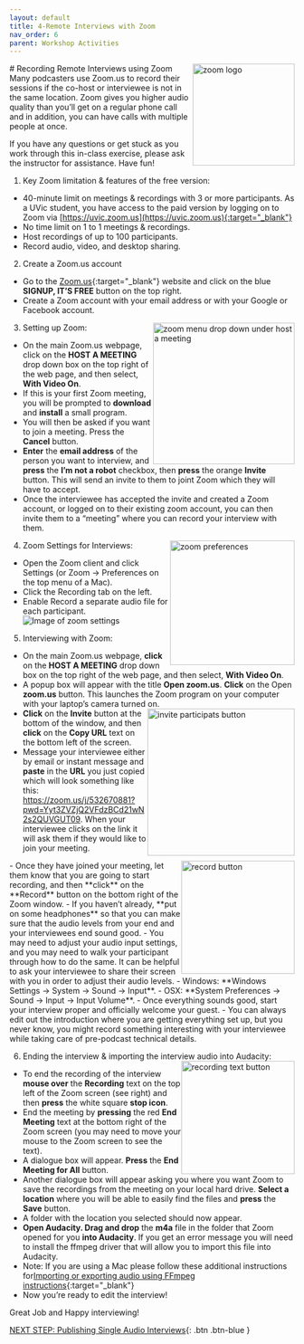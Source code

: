 ```yaml
---
layout: default
title: 4-Remote Interviews with Zoom
nav_order: 6
parent: Workshop Activities
---
```

<img src="images/podcast-zoom-01.png" style="float:right;width:180px;" alt="zoom logo"> 
# Recording Remote Interviews using Zoom
Many podcasters use Zoom.us to record their sessions if the co-host or interviewee is not in the same location. Zoom gives you higher audio quality than you’ll get on a regular phone call and in addition, you can have calls with multiple people at once.

If you have any questions or get stuck as you work through this in-class exercise, please ask the instructor for assistance.  Have fun!

1. Key Zoom limitation & features of the free version:
- 40-minute limit on meetings & recordings with 3 or more participants. As a UVic student, you have access to the paid version by logging on to Zoom via [https://uvic.zoom.us](https://uvic.zoom.us){:target="_blank"} 
- No time limit on 1 to 1 meetings & recordings.
- Host recordings of up to 100 participants.
- Record audio, video, and desktop sharing.

2. Create a Zoom.us account
- Go to the [Zoom.us](https://uvic.zoom.us){:target="_blank"} website and click on the blue **SIGNUP, IT’S FREE** button on the top right.
- Create a Zoom account with your email address or with your Google or Facebook account. 

3. Setting up Zoom: <img src="images/podcast-zoom-02.png" style="float:right;width:250px;" alt="zoom menu drop down under host a meeting"> 
- On the main Zoom.us webpage, click on the **HOST A MEETING** drop down box on the top right of the web page, and then select, **With Video On**.
- If this is your first Zoom meeting, you will be prompted to **download** and **install** a small program. 
- You will then be asked if you want to join a meeting. Press the **Cancel** button.
- **Enter** the **email address** of the person you want to interview, and **press** the **I’m not a robot** checkbox, then **press** the orange **Invite** button. This will send an invite to them to joint Zoom which they will have to accept.
- Once the interviewee has accepted the invite and created a Zoom account, or logged on to their existing zoom account, you can then invite them to a “meeting” where you can record your interview with them.

4. Zoom Settings for Interviews: <img src="images/podcast-zoom-03.png" style="float:right;width:220px;" alt="zoom preferences"> 
- Open the Zoom client and click Settings (or Zoom -> Preferences on the top menu of a Mac).
- Click the Recording tab on the left.
- Enable Record a separate audio file for each participant.
![Image of zoom settings](images/podcast-zoom-04.png)
5. Interviewing with Zoom:
- On the main Zoom.us webpage, **click** on the **HOST A MEETING** drop down box on the top right of the web page, and then select, **With Video On**.
- A popup box will appear with the title **Open zoom.us**. **Click** on the Open **zoom.us** button. This launches the Zoom program on your computer with your laptop’s camera turned on. <img src="images/podcast-zoom-05.png" style="float:right;width:260px;" alt="invite participats button"> 
- **Click** on the **Invite** button at the bottom of the window, and then **click** on the **Copy URL** text on the bottom left of the screen.
- Message your interviewee either by email or instant message and **paste** in the **URL** you just copied which will look something like this: https://zoom.us/j/532670881?pwd=Yyt3ZVZjQ2VFdzBCd21wN2s2QUVGUT09. When your interviewee clicks on the link it will ask them if they would like to join your meeting.
 <img src="images/podcast-zoom-06.png" style="float:right;width:200px;" alt="record button"> 
- Once they have joined your meeting, let them know that you are going to start recording, and then **click** on the **Record** button on the bottom right of the Zoom window.
- If you haven’t already, **put on some headphones** so that you can make sure that the audio levels from your end and your interviewees end sound good. 
- You may need to adjust your audio input settings, and you may need to walk your participant through how to do the same. It can be helpful to ask your interviewee to share their screen with you in order to adjust their audio levels.
      - Windows: **Windows Settings -> System -> Sound -> Input**.
      - OSX: **System Preferences -> Sound -> Input -> Input Volume**.
- Once everything sounds good, start your interview proper and officially welcome your guest. 
- You can always edit out the introduction where you are getting everything set up, but you never know, you might record something interesting with your interviewee while taking care of pre-podcast technical details.

6. Ending the interview & importing the interview audio into Audacity: <img src="images/podcast-zoom-07.png" style="float:right;width:200px;" alt="recording text button"> 
- To end the recording of the interview **mouse over** the **Recording** text on the top left of the Zoom screen (see right) and then **press** the white square **stop icon**.
- End the meeting by **pressing** the red **End Meeting** text at the bottom right of the Zoom screen (you may need to move your mouse to the Zoom screen to see the text).
- A dialogue box will appear. **Press** the **End Meeting for All** button.
- Another dialogue box will appear asking you where you want Zoom to save the recordings from the meeting on your local hard drive. **Select a location** where you will be able to easily find the files and **press** the **Save** button.
- A folder with the location you selected should now appear.
- **Open Audacity. Drag and drop** the **m4a** file in the folder that Zoom opened for you **into Audacity**. If you get an error message you will need to install the ffmpeg driver that will allow you to import this file into Audacity.
- Note: If you are using a Mac please follow these additional instructions for[Importing or exporting audio using FFmpeg instructions](https://support.audacityteam.org/basics/installing-ffmpeg){:target="_blank"}
- Now you’re ready to edit the interview!<br>

Great Job and Happy interviewing!<br>

[NEXT STEP: Publishing Single Audio Interviews](publishing-single-audio-interviews.html){: .btn .btn-blue }
